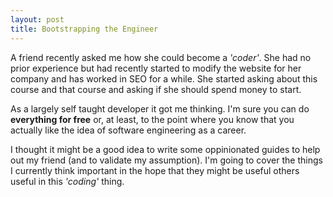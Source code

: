 ```yaml
---
layout: post
title: Bootstrapping the Engineer
---
```


A friend recently asked me how she could become a *'coder'*. She had no prior experience but had recently started to modify the website for her company and has worked in SEO for a while. She started asking about this course and that course and asking if she should spend money to start.

As a largely self taught developer it got me thinking. I'm sure you can do **everything for free** or, at least, to the point where you know that you actually like the idea of software engineering as a career.

I thought it might be a good idea to write some oppinionated guides to help out my friend (and to validate my assumption). I'm going to cover the things I currently think important in the hope that they might be useful others useful in this *'coding'* thing.
